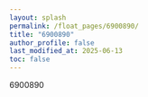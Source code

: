 ```yaml
---
layout: splash
permalink: /float_pages/6900890/
title: "6900890"
author_profile: false
last_modified_at: 2025-06-13
toc: false
---
```

 
6900890
